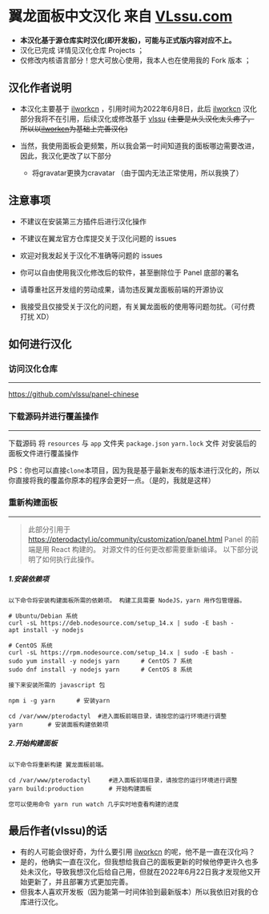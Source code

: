 # 翼龙面板中文汉化 来自 [VLssu.com](https://vlssu.com/)

- **本汉化基于源仓库实时汉化(即开发板)，可能与正式版内容对应不上。**
- 汉化已完成 详情见汉化仓库 Projects ；
- 仅修改内核语言部分！您大可放心使用，我本人也在使用我的 Fork 版本 ；

## 汉化作者说明
- 本汉化主要基于 [ilworkcn](https://github.com/ilworkcn) ，引用时间为2022年6月8日，此后 [ilworkcn](https://github.com/ilworkcn) 汉化部分我将不在引用，后续汉化或修改基于 [vlssu](https://github.com/vlssu) ~~(主要是从头汉化太头疼了，所以以[ilworkcn](https://github.com/ilworkcn)为基础上完善汉化)~~

- 当然，我使用面板会更频繁，所以我会第一时间知道我的面板哪边需要改进，因此，我汉化更改了以下部分
  - 将gravatar更换为cravatar （由于国内无法正常使用，所以我换了）

## 注意事项

- 不建议在安装第三方插件后进行汉化操作

- 不建议在翼龙官方仓库提交关于汉化问题的 issues

- 欢迎对我发起关于汉化不准确等问题的 issues

- 你可以自由使用我汉化修改后的软件，甚至删除位于 Panel 底部的署名

- 请尊重社区开发组的劳动成果，请勿违反翼龙面板前端的开源协议

- 我接受且仅接受关于汉化的问题，有关翼龙面板的使用等问题勿扰。（可付费打扰 XD）


## 如何进行汉化

### 访问汉化仓库
                
----
https://github.com/vlssu/panel-chinese

### 下载源码并进行覆盖操作
                
----
下载源码 将 `resources` 与 `app` 文件夹 `package.json` `yarn.lock` 文件 对安装后的面板文件进行覆盖操作

PS：你也可以直接`clone`本项目，因为我是基于最新发布的版本进行汉化的，所以你直接将我的覆盖你原本的程序会更好一点。（是的，我就是这样）


### 重新构建面板
                
----
> 此部分引用于 https://pterodactyl.io/community/customization/panel.html
> Panel 的前端是用 React 构建的。 对源文件的任何更改都需要重新编译。
以下部分说明了如何执行此操作。 

##### 1.安装依赖项
`以下命令将安装构建面板所需的依赖项。 构建工具需要 NodeJS，yarn 用作包管理器。`
```
# Ubuntu/Debian 系统
curl -sL https://deb.nodesource.com/setup_14.x | sudo -E bash -
apt install -y nodejs

# CentOS 系统
curl -sL https://rpm.nodesource.com/setup_14.x | sudo -E bash -
sudo yum install -y nodejs yarn      # CentOS 7 系统
sudo dnf install -y nodejs yarn      # CentOS 8 系统
```
`接下来安装所需的 javascript 包`
```
npm i -g yarn      # 安装yarn

cd /var/www/pterodactyl  #进入面板前端目录，请按您的运行环境进行调整
yarn       # 安装面板构建依赖项
```
##### 2.开始构建面板
`以下命令将重新构建 翼龙面板前端。`
```
cd /var/www/pterodactyl     #进入面板前端目录，请按您的运行环境进行调整
yarn build:production       # 开始构建面板
```

`您可以使用命令 yarn run watch 几乎实时地查看构建的进度`

## 最后作者(vlssu)的话
- 有的人可能会很好奇，为什么要引用 [ilworkcn](https://github.com/ilworkcn) 的呢，他不是一直在汉化吗？
- 是的，他确实一直在汉化，但我想给我自己的面板更新的时候他停更许久也多处未汉化，导致我想汉化后给自己用，但就在2022年6月22日我才发现他又开始更新了，并且部署方式更加完善。
- 但我本人喜欢开发板（因为能第一时间体验到最新版本）所以我依旧对我的仓库进行汉化。
